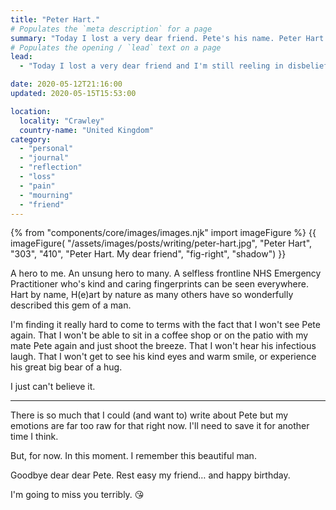 ```yaml
---
title: "Peter Hart."
# Populates the `meta description` for a page
summary: "Today I lost a very dear friend. Pete's his name. Peter Hart."
# Populates the opening / `lead` text on a page
lead:
  - "Today I lost a very dear friend and I'm still reeling in disbelief. Pete's his name. Peter Hart."

date: 2020-05-12T21:16:00
updated: 2020-05-15T15:53:00

location:
  locality: "Crawley"
  country-name: "United Kingdom"
category:
  - "personal"
  - "journal"
  - "reflection"
  - "loss"
  - "pain"
  - "mourning"
  - "friend"
---
```


{% from "components/core/images/images.njk" import imageFigure %}
{{ imageFigure(
  "/assets/images/posts/writing/peter-hart.jpg",
  "Peter Hart",
  "303",
  "410",
  "Peter Hart. My dear friend",
  "fig-right",
  "shadow")
}}

A hero to me. An unsung hero to many. A selfless frontline NHS Emergency Practitioner who's kind and caring fingerprints can be seen everywhere. Hart by name, H(e)art by nature as many others have so wonderfully described this gem of a man.

I'm finding it really hard to come to terms with the fact that I won't see Pete again. That I won't be able to sit in a coffee shop or on the patio with my mate Pete again and just shoot the breeze. That I won't hear his infectious laugh. That I won't get to see his kind eyes and warm smile, or experience his great big bear of a hug.

I just can't believe it.

***

There is so much that I could (and want to) write about Pete but my emotions are far too raw for that right now. I'll need to save it for another time I think.

But, for now. In this moment. I remember this beautiful man.

Goodbye dear dear Pete. Rest easy my friend&hellip; and happy birthday.

I'm going to miss you terribly. 😘
